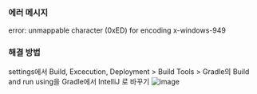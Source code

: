 ### 에러 메시지

error: unmappable character (0xED) for encoding x-windows-949

### 해결 방법

settings에서 Build, Excecution, Deployment > Build Tools > Gradle의 Build and run using을 Gradle에서 IntelliJ 로 바꾸기
![image](https://user-images.githubusercontent.com/76686872/169511535-9cb6ad04-71c1-48be-8566-9fab3c83e633.png)
